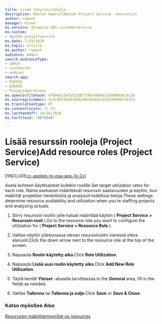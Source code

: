 ```yaml
---
title: Lisää resurssirooleja
description: Roolin määrittäminen Project Service -resurssiin
author: rumant
manager: kfend
ms.service: dynamics-365-customerservice
ms.custom:
- dyn365-projectservice
ms.date: 7/31/2018
ms.topic: article
ms.author: rumant
audience: Admin
search.audienceType:
- admin
- customizer
- enduser
search.app:
- D365CE
- D365PS
- ProjectOperations
ms.openlocfilehash: 47bb6bc5e52553db77d6fe0eda2181069ddcbc2b
ms.sourcegitcommit: 5c4c9bf3ba018562d6cb3443c01d550489c415fa
ms.translationtype: HT
ms.contentlocale: fi-FI
ms.lasthandoff: 10/16/2020
ms.locfileid: "4075544"
---
```

# <a name="add-resource-roles-project-service"></a><span data-ttu-id="f5c69-103">Lisää resurssin rooleja (Project Service)</span><span class="sxs-lookup"><span data-stu-id="f5c69-103">Add resource roles (Project Service)</span></span>

[!INCLUDE[cc-applies-to-psa-app-1x-2x](../includes/cc-applies-to-psa-app-1x-2x.md)]

<span data-ttu-id="f5c69-104">Aseta kohteen käyttöasteet kullekin roolille.</span><span class="sxs-lookup"><span data-stu-id="f5c69-104">Set target utilization rates for each role.</span></span> <span data-ttu-id="f5c69-105">Nämä asetukset määrittävät resurssin saatavuuden ja käytön, kun määrität projektien henkilöstöä ja analysoit todellisia tietoja.</span><span class="sxs-lookup"><span data-stu-id="f5c69-105">These settings determine resource availability and utilization when you’re staffing projects and analyzing actuals.</span></span>  
  
1.  <span data-ttu-id="f5c69-106">Siirry resurssin rooliin jolle haluat määrittää käytön ( **Project Service > Resurssin rooli** ).</span><span class="sxs-lookup"><span data-stu-id="f5c69-106">Go to the resource role you want to configure the utilization for ( **Project Service > Resource Role** ).</span></span>  
  
2.  <span data-ttu-id="f5c69-107">Valitse näytön yläreunassa olevan resurssiroolin vieressä oleva alanuoli.</span><span class="sxs-lookup"><span data-stu-id="f5c69-107">Click the down arrow next to the resource role at the top of the screen.</span></span>  
  
3.  <span data-ttu-id="f5c69-108">Napsauta **Roolin käytetty aika**.</span><span class="sxs-lookup"><span data-stu-id="f5c69-108">Click **Role Utilization**.</span></span>  
  
4.  <span data-ttu-id="f5c69-109">Napsauta **Lisää uusi roolin käytetty aika**.</span><span class="sxs-lookup"><span data-stu-id="f5c69-109">Click **Add New Role Utilization**.</span></span>  
  
5.  <span data-ttu-id="f5c69-110">Täytä kentät **Yleiset** -alueella tarvittaessa.</span><span class="sxs-lookup"><span data-stu-id="f5c69-110">In the **General** area, fill in the fields as needed.</span></span>  
  
6.  <span data-ttu-id="f5c69-111">Valitse **Tallenna** tai **Tallenna ja sulje**.</span><span class="sxs-lookup"><span data-stu-id="f5c69-111">Click **Save** or **Save & Close**.</span></span>  
  
### <a name="see-also"></a><span data-ttu-id="f5c69-112">Katso myös</span><span class="sxs-lookup"><span data-stu-id="f5c69-112">See Also</span></span>  
 [<span data-ttu-id="f5c69-113">Resurssien määrittäminen</span><span class="sxs-lookup"><span data-stu-id="f5c69-113">Set up resources</span></span>](../psa/set-up-resources.md)
